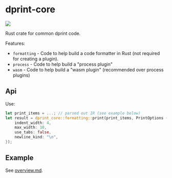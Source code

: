 # dprint-core

[![](https://img.shields.io/crates/v/dprint-core.svg)](https://crates.io/crates/dprint-core)

Rust crate for common dprint code.

Features:

- `formatting` - Code to help build a code formatter in Rust (not required for creating a plugin).
- `process` - Code to help build a "process plugin"
- `wasm` - Code to help build a "wasm plugin" (recommended over process plugins)

## Api

Use:

```rust
let print_items = ...; // parsed out IR (see example below)
let result = dprint_core::formatting::print(print_items, PrintOptions {
    indent_width: 4,
    max_width: 10,
    use_tabs: false,
    newline_kind: "\n",
});
```

## Example

See [overview.md](../../docs/overview.md).
